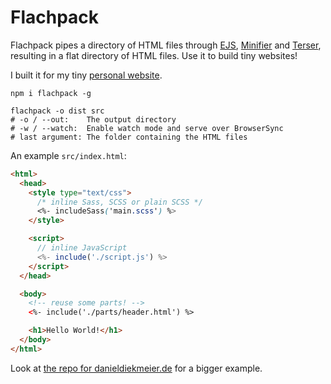 # Flachpack

Flachpack pipes a directory of HTML files through [EJS](https://github.com/mde/ejs), [Minifier](https://github.com/kangax/html-minifier) and [Terser](https://github.com/terser/terser), resulting in a flat directory of HTML files. Use it to build tiny websites!

I built it for my tiny [personal website](https://danieldiekmeier.de).

```
npm i flachpack -g

flachpack -o dist src
# -o / --out:    The output directory
# -w / --watch:  Enable watch mode and serve over BrowserSync
# last argument: The folder containing the HTML files
```

An example `src/index.html`:

```html
<html>
  <head>
    <style type="text/css">
      /* inline Sass, SCSS or plain SCSS */
      <%- includeSass('main.scss') %>
    </style>

    <script>
      // inline JavaScript
      <%- include('./script.js') %>
    </script>
  </head>

  <body>
    <!-- reuse some parts! -->
    <%- include('./parts/header.html') %>

    <h1>Hello World!</h1>
  </body>
</html>
```

Look at [the repo for danieldiekmeier.de](https://github.com/danieldiekmeier/danieldiekmeier.de) for a bigger example.
